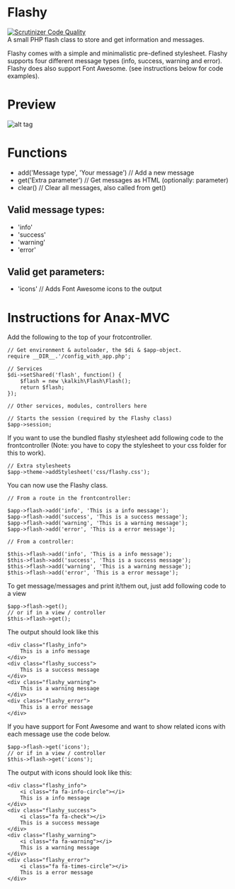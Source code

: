 Flashy
=======
[![Scrutinizer Code Quality](https://scrutinizer-ci.com/g/kalkih/Flashy/badges/quality-score.png?b=master)](https://scrutinizer-ci.com/g/kalkih/Flashy/?branch=master)   
A small PHP flash class to store and get information and messages.

Flashy comes with a simple and minimalistic pre-defined stylesheet.
Flashy supports four different message types (info, success, warning and error).
Flashy does also support Font Awesome. (see instructions below for code examples).

Preview
======
![alt tag](http://i.imgur.com/uOCuyHw.png)


Functions
======
* add('Message type', 'Your message') // Add a new message
* get('Extra parameter') // Get messages as HTML (optionally: parameter)
* clear() // Clear all messages, also called from get()

Valid message types:
------
* 'info'
* 'success'
* 'warning'
* 'error'

Valid get parameters:
------
* 'icons' // Adds Font Awesome icons to the output


Instructions for Anax-MVC
======================================

Add the following to the top of your frotcontroller.

	// Get environment & autoloader, the $di & $app-object.
	require __DIR__.'/config_with_app.php';

	// Services
	$di->setShared('flash', function() {
		$flash = new \kalkih\Flash\Flash();
		return $flash;
	});

	// Other services, modules, controllers here

	// Starts the session (required by the Flashy class)
	$app->session;

If you want to use the bundled flashy stylesheet add following code to the frontcontroller (Note: you have to copy the stylesheet to your css folder for this to work).
    
    // Extra stylesheets
    $app->theme->addStylesheet('css/flashy.css');


You can now use the Flashy class.

	// From a route in the frontcontroller:

	$app->flash->add('info', 'This is a info message');
    $app->flash->add('success', 'This is a success message');
    $app->flash->add('warning', 'This is a warning message');
    $app->flash->add('error', 'This is a error message');
	
	// From a controller:
	
	$this->flash->add('info', 'This is a info message');
    $this->flash->add('success', 'This is a success message');
    $this->flash->add('warning', 'This is a warning message');
    $this->flash->add('error', 'This is a error message');

To get message/messages and print it/them out, just add following code to a view

	$app->flash->get();
	// or if in a view / controller
	$this->flash->get();

The output should look like this

	<div class="flashy_info">
		This is a info message
	</div>
	<div class="flashy_success">
		This is a success message
	</div>
	<div class="flashy_warning">
		This is a warning message
	</div>
	<div class="flashy_error">
		This is a error message
	</div>

If you have support for Font Awesome and want to show related icons with each message use the code below.

	$app->flash->get('icons');
	// or if in a view / controller
	$this->flash->get('icons'); 

The output with icons should look like this:

	<div class="flashy_info">
		<i class="fa fa-info-circle"></i>
		This is a info message
	</div>
	<div class="flashy_success">
		<i class="fa fa-check"></i>
		This is a success message
	</div>
	<div class="flashy_warning">
		<i class="fa fa-warning"></i>
		This is a warning message
	</div>
	<div class="flashy_error">
		<i class="fa fa-times-circle"></i>
		This is a error message
	</div>
